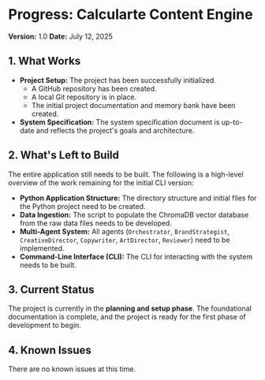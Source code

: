 # Progress: Calcularte Content Engine

**Version:** 1.0
**Date:** July 12, 2025

## 1. What Works

*   **Project Setup:** The project has been successfully initialized.
    *   A GitHub repository has been created.
    *   A local Git repository is in place.
    *   The initial project documentation and memory bank have been created.
*   **System Specification:** The system specification document is up-to-date and reflects the project's goals and architecture.

## 2. What's Left to Build

The entire application still needs to be built. The following is a high-level overview of the work remaining for the initial CLI version:

*   **Python Application Structure:** The directory structure and initial files for the Python project need to be created.
*   **Data Ingestion:** The script to populate the ChromaDB vector database from the raw data files needs to be developed.
*   **Multi-Agent System:** All agents (`Orchestrator`, `BrandStrategist`, `CreativeDirector`, `Copywriter`, `ArtDirector`, `Reviewer`) need to be implemented.
*   **Command-Line Interface (CLI):** The CLI for interacting with the system needs to be built.

## 3. Current Status

The project is currently in the **planning and setup phase**. The foundational documentation is complete, and the project is ready for the first phase of development to begin.

## 4. Known Issues

There are no known issues at this time.
